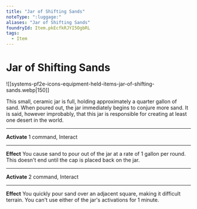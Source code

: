```yaml
---
title: "Jar of Shifting Sands"
noteType: ":luggage:"
aliases: "Jar of Shifting Sands"
foundryId: Item.pkEcfkRJYI5OgbRL
tags:
  - Item
---
```


# Jar of Shifting Sands
![[systems-pf2e-icons-equipment-held-items-jar-of-shifting-sands.webp|150]]

This small, ceramic jar is full, holding approximately a quarter gallon of sand. When poured out, the jar immediately begins to conjure more sand. It is said, however improbably, that this jar is responsible for creating at least one desert in the world.

* * *

**Activate** 1 command, Interact

* * *

**Effect** You cause sand to pour out of the jar at a rate of 1 gallon per round. This doesn't end until the cap is placed back on the jar.

* * *

**Activate** 2 command, Interact

* * *

**Effect** You quickly pour sand over an adjacent square, making it difficult terrain. You can't use either of the jar's activations for 1 minute.
